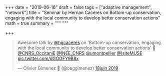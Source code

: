 +++
date = "2019-06-16"
draft = false
tags = ["adaptive management", "network"]
title = "Seminar by Hernan Caceres on Bottom-up conservation, engaging with the local community to develop better conservation actions"
math = true
summary = """
"""

+++

<blockquote class="twitter-tweet" data-lang="fr"><p lang="en" dir="ltr">Awesome talk by <a href="https://twitter.com/hgcaceres?ref_src=twsrc%5Etfw">@hgcaceres</a> on &#39;Bottom-up conservation, engaging with the local community to develop better conservation actions&#39; 🤩 <a href="https://twitter.com/CNRS_OccitaniE?ref_src=twsrc%5Etfw">@CNRS_OccitaniE</a> <a href="https://twitter.com/INEE_CNRS?ref_src=twsrc%5Etfw">@INEE_CNRS</a> <a href="https://twitter.com/umontpellier?ref_src=twsrc%5Etfw">@umontpellier</a> <a href="https://twitter.com/IsiteMUSE?ref_src=twsrc%5Etfw">@IsiteMUSE</a> <a href="https://t.co/dGOGFY9B8x">pic.twitter.com/dGOGFY9B8x</a></p>&mdash; Olivier Gimenez 🖖 (@oaggimenez) <a href="https://twitter.com/oaggimenez/status/1140954589920989185?ref_src=twsrc%5Etfw">18juin 2019</a></blockquote>
<script async src="https://platform.twitter.com/widgets.js" charset="utf-8"></script>
